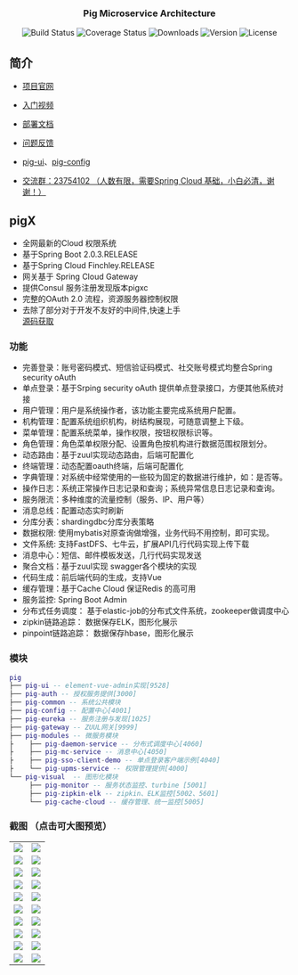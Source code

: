 <h3 align="center">Pig Microservice Architecture</h2> 
<p align="center">
 <img src="https://img.shields.io/circleci/project/vuejs/vue/dev.svg" alt="Build Status">
  <img src="https://img.shields.io/badge/Spring%20Cloud-EdgwareSR4-orange.svg" alt="Coverage Status">
  <img src="https://img.shields.io/badge/Spring%20Boot-1.5.13-blue.svg" alt="Downloads">
  <img src="https://img.shields.io/npm/v/npm.svg" alt="Version">
  <img src="https://img.shields.io/npm/l/vue.svg" alt="License">
</p>

## 简介
- [项目官网](https://pig4cloud.com) 

- [入门视频](https://www.bilibili.com/video/av20229859/)  

- [部署文档](https://www.kancloud.cn/lengleng/pig-guide/550736)  

- [问题反馈](https://gitee.com/log4j/pig/issues)  

- [pig-ui](https://gitee.com/log4j/pig-ui)、[pig-config](https://gitee.com/cqzqxq_lxh/pig-config)

- <a target="_blank" href="https://jq.qq.com/?_wv=1027&k=5zWEvg5">交流群：23754102 （人数有限，需要Spring Cloud 基础，小白必清，谢谢！）</a>   


## pigX
- 全网最新的Cloud 权限系统
- 基于Spring Boot 2.0.3.RELEASE
- 基于Spring Cloud  Finchley.RELEASE
- 网关基于 Spring Cloud Gateway
- 提供Consul 服务注册发现版本pigxc
- 完整的OAuth 2.0 流程，资源服务器控制权限
- 去除了部分对于开发不友好的中间件,快速上手   
[源码获取](https://gitee.com/log4j/pig/wikis/pigx)
### 功能
- 完善登录：账号密码模式、短信验证码模式、社交账号模式均整合Spring security oAuth
- 单点登录：基于Srping security oAuth 提供单点登录接口，方便其他系统对接
- 用户管理：用户是系统操作者，该功能主要完成系统用户配置。
- 机构管理：配置系统组织机构，树结构展现，可随意调整上下级。
- 菜单管理：配置系统菜单，操作权限，按钮权限标识等。
- 角色管理：角色菜单权限分配、设置角色按机构进行数据范围权限划分。
- 动态路由：基于zuul实现动态路由，后端可配置化
- 终端管理：动态配置oauth终端，后端可配置化
- 字典管理：对系统中经常使用的一些较为固定的数据进行维护，如：是否等。
- 操作日志：系统正常操作日志记录和查询；系统异常信息日志记录和查询。
- 服务限流：多种维度的流量控制（服务、IP、用户等）
- 消息总线：配置动态实时刷新
- 分库分表：shardingdbc分库分表策略
- 数据权限: 使用mybatis对原查询做增强，业务代码不用控制，即可实现。
- 文件系统: 支持FastDFS、七牛云，扩展API几行代码实现上传下载
- 消息中心：短信、邮件模板发送，几行代码实现发送
- 聚合文档：基于zuul实现 swagger各个模块的实现
- 代码生成：前后端代码的生成，支持Vue
- 缓存管理：基于Cache Cloud 保证Redis 的高可用
- 服务监控: Spring Boot Admin
- 分布式任务调度： 基于elastic-job的分布式文件系统，zookeeper做调度中心
- zipkin链路追踪： 数据保存ELK，图形化展示
- pinpoint链路追踪： 数据保存hbase，图形化展示
 ### 模块
``` lua
pig
├── pig-ui -- element-vue-admin实现[9528]
├── pig-auth -- 授权服务提供[3000]
├── pig-common -- 系统公共模块 
├── pig-config -- 配置中心[4001]
├── pig-eureka -- 服务注册与发现[1025]
├── pig-gateway -- ZUUL网关[9999]
├── pig-modules -- 微服务模块
├    ├── pig-daemon-service -- 分布式调度中心[4060]
├    ├── pig-mc-service -- 消息中心[4050]
├    ├── pig-sso-client-demo -- 单点登录客户端示例[4040]
├    └── pig-upms-service -- 权限管理提供[4000]
└── pig-visual  -- 图形化模块 
     ├── pig-monitor -- 服务状态监控、turbine [5001]
     ├── pig-zipkin-elk -- zipkin、ELK监控[5002、5601]
     └── pig-cache-cloud -- 缓存管理、统一监控[5005]
```

### 截图 （点击可大图预览）
<table>
    <tr>
        <td><img src="https://oss.pig4cloud.com/pic/201806/login.png"/></td>
        <td><img src="https://oss.pig4cloud.com/pic/201806/1.png"/></td>
    </tr>
    <tr>
        <td><img src="https://oss.pigx.top/pic/201806/2.png"/></td>
        <td><img src="https://oss.pigx.top/pic/201806/3.png"/></td>
    </tr>
    <tr>
        <td><img src="https://oss.pigx.top/pic/201806/4.png"/></td>
        <td><img src="https://oss.pigx.top/pic/201806/5.png"/></td>
    </tr>
    <tr>
        <td><img src="https://oss.pigx.top/pic/201806/6.png"/></td>
        <td><img src="https://oss.pigx.top/pic/201806/7.png"/></td>
    </tr>
    <tr>
        <td><img src="https://oss.pigx.top/pic/201806/12321.png"/></td>
        <td><img src="https://oss.pigx.top/pic/201806/WX20180522-182107@2x.png"/></td>
    </tr>
    <tr>
        <td><img src="https://oss.pigx.top/pic/201806/8.png"/></td>
        <td><img src="https://oss.pigx.top/pic/201806/9.png"/></td>
    </tr>
    <tr>
        <td><img src="https://oss.pigx.top/pic/201806/10.png"/></td>
        <td><img src="https://oss.pigx.top/pic/201806/11.png"/></td>
    </tr>
    <tr>
        <td><img src="https://oss.pigx.top/pic/201806/12.png"/></td>
        <td><img src="https://oss.pigx.top/pic/201806/13.png"/></td>
    </tr>
    <tr>
        <td><img src="https://oss.pigx.top/pic/201806/14.png"/></td>
        <td><img src="https://oss.pigx.top/pic/201806/15.png"/></td>
    </tr>
    <tr>
        <td><img src="https://oss.pigx.top/pic/201806/16.png"/></td>
        <td><img src="https://oss.pigx.top/pic/201806/17.png"/></td>
    </tr>
</table>
